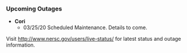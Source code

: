 ### Upcoming Outages 

- **Cori**
    - 03/25/20 Scheduled Maintenance. Details to come.

Visit <http://www.nersc.gov/users/live-status/> for latest status and outage 
information.


